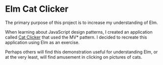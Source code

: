 # Elm Cat Clicker

The primary purpose of this project is to increase my understanding of Elm.

When learning about JavaScript design patterns, I created an application called [Cat Clicker](https://github.com/pzp1997/CatClicker) that used the MV* pattern. I decided to recreate this application using Elm as an exercise.

Perhaps others will find this demonstration useful for understanding Elm, or at the very least, will find amusement in clicking on pictures of cats.
